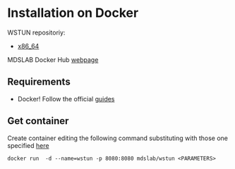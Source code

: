 # Installation on Docker

WSTUN repositoriy:
 * [x86_64](https://hub.docker.com/r/mdslab/wstun/)

MDSLAB Docker Hub [webpage](https://hub.docker.com/r/mdslab/)

## Requirements

* Docker! Follow the official [guides](https://docs.docker.com/install/)

## Get container

Create container editing the following command substituting <PARAMETERS> with those one specified [here](https://github.com/MDSLab/wstun#usage-from-command-line:)
```
docker run  -d --name=wstun -p 8080:8080 mdslab/wstun <PARAMETERS>
```
